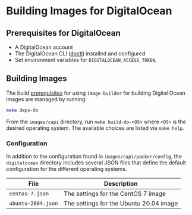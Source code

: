 # Building Images for DigitalOcean

## Prerequisites for DigitalOcean

- A DigitalOcean account
- The DigitalOcean CLI ([doctl](https://github.com/digitalocean/doctl#installing-doctl)) installed and configured
- Set environment variables for `DIGITALOCEAN_ACCESS_TOKEN`,

## Building Images

The build [prerequisites](../capi.md#prerequisites) for using `image-builder` for
building Digital Ocean images are managed by running:

```bash
make deps-do
```

From the `images/capi` directory, run `make build-do-<OS>` where `<OS>` is the desired operating system. The available choices are listed via `make help`.

### Configuration

In addition to the configuration found in `images/capi/packer/config`, the `digitalocean`
directory includes several JSON files that define the default configuration for
the different operating systems.

| File | Description |
|------|-------------|
| `centos-7.json`    | The settings for the CentOS 7 image |
| `ubuntu-2004.json` | The settings for the Ubuntu 20.04 image |
